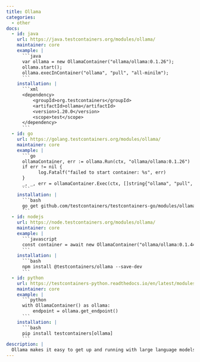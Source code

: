 ```yaml
---
title: Ollama
categories:
  - other
docs:
  - id: java
    url: https://java.testcontainers.org/modules/ollama/
    maintainer: core
    example: |
      ```java
      var ollama = new OllamaContainer("ollama/ollama:0.1.26");
      ollama.start();
      ollama.execInContainer("ollama", "pull", "all-minilm");
      ```
    installation: |
      ```xml
      <dependency>
          <groupId>org.testcontainers</groupId>
          <artifactId>ollama</artifactId>
          <version>1.20.0</version>
          <scope>test</scope>
      </dependency>
      ```
  - id: go
    url: https://golang.testcontainers.org/modules/ollama/
    maintainer: core
    example: |
      ```go
      ollamaContainer, err := ollama.Run(ctx, "ollama/ollama:0.1.26")
      if err != nil {
            log.Fatalf("failed to start container: %s", err)
      }
      _, _, err = ollamaContainer.Exec(ctx, []string{"ollama", "pull", "all-minilm"})
      ```
    installation: |
      ```bash
      go get github.com/testcontainers/testcontainers-go/modules/ollama
      ```
  - id: nodejs
    url: https://node.testcontainers.org/modules/ollama/
    maintainer: core
    example: |
      ```javascript
      const container = await new OllamaContainer("ollama/ollama:0.1.44").start();
      ```
    installation: |
      ```bash
      npm install @testcontainers/ollama --save-dev
      ```
  - id: python
    url: https://testcontainers-python.readthedocs.io/en/latest/modules/ollama/README.html
    maintainer: core
    example: |
      ```python
      with OllamaContainer() as ollama:
          endpoint = ollama.get_endpoint()
      ```
    installation: |
      ```bash
      pip install testcontainers[ollama]
      ```
description: |
  Ollama makes it easy to get up and running with large language models locally.
---
```

